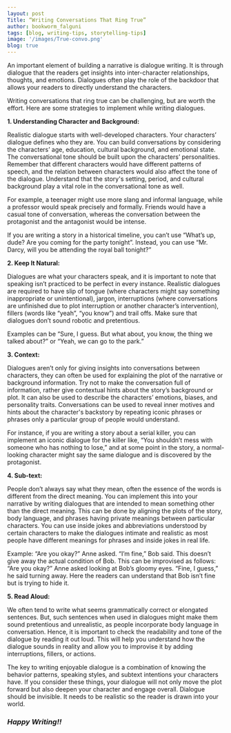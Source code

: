 ```yaml
---
layout: post
Title: “Writing Conversations That Ring True”
author: bookworm_falguni
tags: [blog, writing-tips, storytelling-tips]
image: '/images/True-convo.png'
blog: true
---
```

An important element of building a narrative is dialogue writing. It is through dialogue that the readers get insights into inter-character relationships, thoughts, and emotions. Dialogues often play the role of the backdoor that allows your readers to directly understand the characters. 

Writing conversations that ring true can be challenging, but are worth the effort. Here are some strategies to implement while writing dialogues.

**1. Understanding Character and Background:**

Realistic dialogue starts with well-developed characters. Your characters’ dialogue defines who they are. You can build conversations by considering the characters’ age, education, cultural background, and emotional state. The conversational tone should be built upon the characters’ personalities. Remember that different characters would have different patterns of speech, and the relation between characters would also affect the tone of the dialogue. Understand that the story's setting, period, and cultural background play a vital role in the conversational tone as well. 

For example, a teenager might use more slang and informal language, while a professor would speak precisely and formally. Friends would have a casual tone of conversation, whereas the conversation between the protagonist and the antagonist would be intense. 

If you are writing a story in a historical timeline, you can’t use “What’s up, dude? Are you coming for the party tonight”. Instead, you can use “Mr. Darcy, will you be attending the royal ball tonight?”

**2. Keep It Natural:**

Dialogues are what your characters speak, and it is important to note that speaking isn’t practiced to be perfect in every instance. Realistic dialogues are required to have slip of tongue (where characters might say something inappropriate or unintentional), jargon, interruptions (where conversations are unfinished due to plot interruption or another character’s intervention), fillers (words like “yeah”, “you know”) and trail offs. Make sure that dialogues don’t sound robotic and pretentious. 

Examples can be “Sure, I guess. But what about, you know, the thing we talked about?” or “Yeah, we can go to the park.”

**3. Context:**

Dialogues aren’t only for giving insights into conversations between characters, they can often be used for explaining the plot of the narrative or background information. Try not to make the conversation full of information, rather give contextual hints about the story’s background or plot. It can also be used to describe the characters’ emotions, biases, and personality traits. Conversations can be used to reveal inner motives and hints about the character's backstory by repeating iconic phrases or phrases only a particular group of people would understand.

For instance, if you are writing a story about a serial killer, you can implement an iconic dialogue for the killer like, “You shouldn’t mess with someone who has nothing to lose,” and at some point in the story, a normal-looking character might say the same dialogue and is discovered by the protagonist.

**4. Sub-text:**

People don’t always say what they mean, often the essence of the words is different from the direct meaning. You can implement this into your narrative by writing dialogues that are intended to mean something other than the direct meaning. This can be done by aligning the plots of the story, body language, and phrases having private meanings between particular characters. You can use inside jokes and abbreviations understood by certain characters to make the dialogues intimate and realistic as most people have different meanings for phrases and inside jokes in real life.

Example: 
“Are you okay?” Anne asked.
“I’m fine,” Bob said. 
This doesn’t give away the actual condition of Bob. This can be improvised as follows:
“Are you okay?” Anne asked looking at Bob’s gloomy eyes.
“Fine, I guess,” he said turning away.
Here the readers can understand that Bob isn’t fine but is trying to hide it.

**5. Read Aloud:**

We often tend to write what seems grammatically correct or elongated sentences. But, such sentences when used in dialogues might make them sound pretentious and unrealistic, as people incorporate body language in conversation. Hence, it is important to check the readability and tone of the dialogue by reading it out loud. This will help you understand how the dialogue sounds in reality and allow you to improvise it by adding interruptions, fillers, or actions.

The key to writing enjoyable dialogue is a combination of knowing the behavior patterns, speaking styles, and subtext intentions your characters have. If you consider these things, your dialogue will not only move the plot forward but also deepen your character and engage overall. Dialogue should be invisible. It needs to be realistic so the reader is drawn into your world.

### ***Happy Writing!!***


